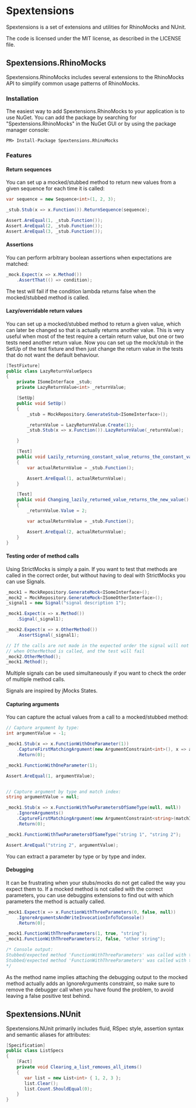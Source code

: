 Spextensions
============
Spextensions is a set of extensions and utilities for RhinoMocks and NUnit.

The code is licensed under the MIT license, as described in the LICENSE file.

Spextensions.RhinoMocks
----------------------

Spextensions.RhinoMocks includes several extensions to the RhinoMocks API to simplify common usage patterns of RhinoMocks.

### Installation

The easiest way to add Spextensions.RhinoMocks to your application is to use NuGet. You can add the package by searching for "Spextensions.RhinoMocks" in the NuGet GUI or by using the package manager console:

    PM> Install-Package Spextensions.RhinoMocks

### Features

#### Return sequences

You can set up a mocked/stubbed method to return new values from a given sequence for each time it is called:

```csharp
var sequence = new Sequence<int>(1, 2, 3);

_stub.Stub(x => x.Function()).ReturnSequence(sequence);

Assert.AreEqual(1, _stub.Function());
Assert.AreEqual(2, _stub.Function());
Assert.AreEqual(3, _stub.Function());
```

#### Assertions

You can perform arbitrary boolean assertions when expectations are matched:

```csharp
_mock.Expect(x => x.Method())
    .AssertThat(() => condition);
```

The test will fail if the condition lambda returns false when the mocked/stubbed method is called.

#### Lazy/overridable return values

You can set up a mocked/stubbed method to return a given value, which can later be changed so that is actually returns another value. This is very useful when most of the test require a certain return value, but one or two tests need another return value. Now you can set up the mock/stub in the SetUp of the test fixture and then just change the return value in the tests that do not want the default behaviour.

```csharp
[TestFixture]
public class LazyReturnValueSpecs
{
    private ISomeInterface _stub;
    private LazyReturnValue<int> _returnValue;

    [SetUp]
    public void SetUp()
    {
        _stub = MockRepository.GenerateStub<ISomeInterface>();

        _returnValue = LazyReturnValue.Create(1);
        _stub.Stub(x => x.Function()).LazyReturnValue(_returnValue);

    }

    [Test]
    public void Lazily_returning_constant_value_returns_the_constant_value()
    {
        var actualReturnValue = _stub.Function();

        Assert.AreEqual(1, actualReturnValue);
    }

    [Test]
    public void Changing_lazily_returned_value_returns_the_new_value()
    {
        _returnValue.Value = 2;

        var actualReturnValue = _stub.Function();

        Assert.AreEqual(2, actualReturnValue);
    }
}
```

#### Testing order of method calls

Using StrictMocks is simply a pain. If you want to test that methods are called in the correct order, but without having to deal with StrictMocks you can use Signals.

```csharp
_mock1 = MockRepository.GenerateMock<ISomeInterface>();
_mock2 = MockRepository.GenerateMock<ISomeOtherInterface>();
_signal1 = new Signal("signal description 1");

_mock1.Expect(x => x.Method())
    .Signal(_signal1);

_mock2.Expect(x => x.OtherMethod())
    .AssertSignal(_signal1);

// If the calls are not made in the expected order the signal will not be signaled
// when OtherMethod is called, and the test will fail
_mock2.OtherMethod();
_mock1.Method();
```

Multiple signals can be used simultaneously if you want to check the order of multiple method calls.

Signals are inspired by jMocks States.

#### Capturing arguments

You can capture the actual values from a call to a mocked/stubbed method:

```csharp
// Capture argument by type:
int argumentValue = -1;

_mock1.Stub(x => x.FunctionWithOneParameter(1))
    .CaptureFirstMatchingArgument(new ArgumentConstraint<int>(), x => argumentValue = x)
    .Return(0);

_mock1.FunctionWithOneParameter(1);

Assert.AreEqual(1, argumentValue);


// Capture argument by type and match index:
string argumentValue = null;

_mock1.Stub(x => x.FunctionWithTwoParametersOfSameType(null, null))
    .IgnoreArguments()
    .CaptureFirstMatchingArgument(new ArgumentConstraint<string>(matchIndex: 1), x => argumentValue = x)
    .Return(0);

_mock1.FunctionWithTwoParametersOfSameType("string 1", "string 2");

Assert.AreEqual("string 2", argumentValue);
```

You can extract a parameter by type or by type and index.

#### Debugging

It can be frustrating when your stubs/mocks do not get called the way you expect them to. If a mocked method is not called with the correct parameters, you can use debuggins extensions to find out with which parameters the method is actually called.

```csharp
_mock1.Expect(x => x.FunctionWithThreeParameters(0, false, null))
    .IgnoreArgumentsAndWriteInvocationInfoToConsole()
    .Return(0);

_mock1.FunctionWithThreeParameters(1, true, "string");
_mock1.FunctionWithThreeParameters(2, false, "other string");

/* Console output:
Stubbed/expected method 'FunctionWithThreeParameters' was called with the following parameters: 1, True, string
Stubbed/expected method 'FunctionWithThreeParameters' was called with the following parameters: 2, False, other string
*/
```

As the method name implies attaching the debugging output to the mocked method actually adds an IgnoreArguments constraint, so make sure to remove the debugger call when you have found the problem, to avoid leaving a false positive test behind.

Spextensions.NUnit
----------------------

Spextensions.NUnit primarily includes fluid, RSpec style, assertion syntax and semantic aliases for attributes:

```csharp
[Specification]
public class ListSpecs
{
    [Fact]
    private void Clearing_a_list_removes_all_items()
    {
       var list = new List<int> { 1, 2, 3 };
       list.Clear();
       list.Count.ShouldEqual(0);
    }
}
```